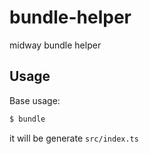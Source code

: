 # bundle-helper

midway bundle helper

## Usage

Base usage:

```bash
$ bundle
```

it will be generate `src/index.ts`